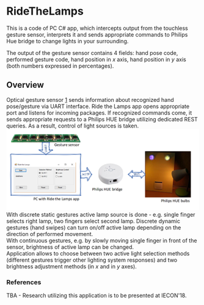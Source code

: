 # RideTheLamps

This is a code of PC C# app, which intercepts output from the touchless gesture sensor, interprets it and sends appropriate commands to Philips Hue bridge to change lights in your surrounding.

The output of the gesture sensor contains 4 fields: hand pose code, performed gesture code, hand position in _x_ axis, hand position in _y_ axis (both numbers expressed in percentages).

## Overview
Optical gesture sensor [1](https://ieeexplore.ieee.org/abstract/document/8357549/) sends information about recognized hand pose/gesture via UART interface. Ride the Lamps app opens appropriate port and listens for incoming packages. If recognized commands come, it sends appropriate requests to a Philips HUE bridge utilizing dedicated REST queries. As a result, control of light sources is taken.
![Overview image](./sources/schemeRtL.png)
With discrete static gestures active lamp source is done - e.g. single finger selects right lamp, two fingers select second lamp. Discrete dynamic gestures (hand swipes) can turn on/off active lamp depending on the direction of performed movement. </br>
With continuous gestures, e.g. by slowly moving single finger in front of the sensor, brightness of active lamp can be changed.
</br>
Application allows to choose between two active light selection methods (different gestures trigger other lighting system responses) and two brightness adjustment methods (in _x_ and in _y_ axes).

### References
TBA - Research utilizing this application is to be presented at IECON'18.
